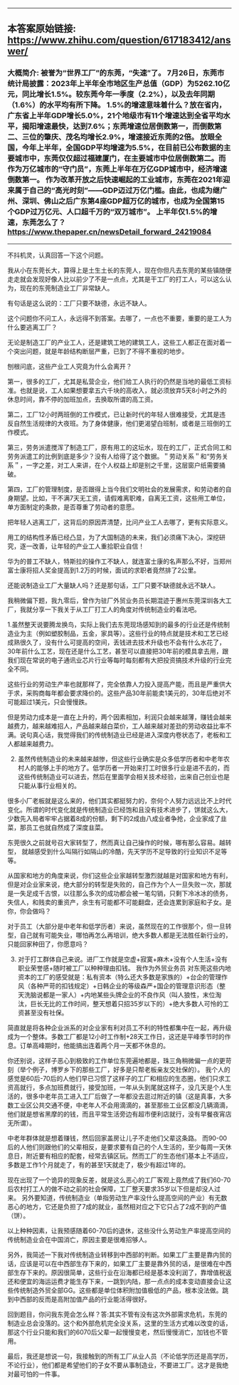 ----------------------------------------
## 本答案原始链接: https://www.zhihu.com/question/617183412/answer/
### 大概简介: 被誉为“世界工厂”的东莞，“失速”了。 7月26日，东莞市统计局披露：2023年上半年全市地区生产总值（GDP）为5262.10亿元，同比增长1.5%。较东莞今年一季度（2.2%），以及去年同期（1.6%）的水平均有所下降。 1.5%的增速意味着什么？放在省内，广东省上半年GDP增长5.0%，21个地级市有11个增速达到全省平均水平，揭阳增速最快，达到7.6%；东莞增速位居倒数第一，而倒数第二、三位的肇庆、茂名均增长2.9%，增速接近东莞的2倍。 放眼全国，今年上半年，全国GDP平均增速为5.5%，在目前已公布数据的主要城市中，东莞仅仅超过福建厦门，在主要城市中位居倒数第二。而作为万亿城市的“守门员”，东莞上半年在万亿GDP城市中，经济增速倒数第一。 作为改革开放之后快速崛起的工业城市，东莞在2021年迎来属于自己的“高光时刻”——GDP迈过万亿门槛。由此，也成为继广州、深圳、佛山之后广东第4座GDP超万亿的城市，也成为全国第15个GDP过万亿元、人口超千万的“双万城市”。 上半年仅1.5%的增速，东莞怎么了？https://www.thepaper.cn/newsDetail_forward_24219084
----------------------------------------
不抖机灵，认真回答一下这个问题。

我从小在东莞长大，算得上是土生土长的东莞人，现在你但凡去东莞的某些镇随便走走就会发现好像人比以前少了不是一点点，尤其是干工厂的打工人，可以这么认为，现在的东莞制造业工厂非常缺人。

有句话是这么说的：工厂只要不缺德，永远不缺人。

这个问题你不问工人，永远得不到答案。去哪了，一点也不重要，重要的是工人为什么要逃离工厂？

无论是制造工厂的产业工人，还是建筑工地的建筑工人，这些工人都正在面对着一个突出问题，就是年龄结构断层严重，已到了不得不重视的地步。

刨根问底，这些产业工人究竟为什么会离开？

第一，很多的工厂，尤其是私营企业，他们给工人执行的仍然是当地的最低工资标准。也就是说，工人如果想要拿五六千块的高收入，就必须放弃5天8小时之外的休息时间，靠不停的加班加点，去换取所谓的高工资。

第二，工厂12小时两班倒的工作模式，已让新时代的年轻人很难接受，尤其是违反自然生活规律的大夜班。为了身体健康，他们更渴望白班制，或者是三班倒的工作模式。

第三，劳务派遣搅浑了制造工厂，原有用工的这坛水，现在的工厂，正式合同工和劳务派遣工的比例到底是多少？没有人给得了这个数据。＂劳动关系＂和“劳务关系＂，一字之差，对工人来讲，在个人权益上却是别之千里，这层窗户纸需要捅破。

第四，工厂的管理制度，是否跟得上当今我们文明社会的发展需求，和劳动者的自身期望。比如，干不满7天无工资，请假难离职难，自离无工资，这些用工单位，单方面制定的条款，是否尊重了劳动者的意愿。

把年轻人逃离工厂，这背后的原因弄清楚，比问产业工人去哪了，更有实际意义。

用工的结构性矛盾已经凸显，为了大国制造的未来，我们必须痛下决心，深挖研究，逐一改善，让年轻的产业工人重拾职业自信！

华为的普工不缺人，特斯拉的操作工不缺人，就连富士康的名声那么不好，当郑州富士康将招人奖金提高到1.2万的时候，面试的求职者竟然排了2公里。

还能说制造业工厂大量缺人吗？还是那句话，工厂只要不缺德就永远不缺人。

我稍微偏下题，我九零后，曾作为驻厂外贸业务员长期混迹于惠州东莞深圳各大工厂，我就分享一下我关于从工厂打工人的角度对传统制造业的看法吧。




1.虽然整天说要腾龙换鸟，实际上我们去东莞现场感知到的最多的行业还是传统制造业为主（例如塑胶制品，五金，家具等）。这些行业的特点就是技术和工艺已经成熟很久了，没有什么可提高的空间，丢钱进去技术升级也不会有什么水花了，30年前什么工艺，现在还是什么工艺，甚至可以直接把30年前的模具拿去用，跟我们现在常说的电子通讯业芯片行业等每时每刻都有大把投资搞技术升级的行业完全不同。




这些行业的劳动生产率也就那样了，完全依靠人力投入提高产能，而且是严重供大于求，采购商每年都会要求降价的。这些产品30年前能卖1美元的，30年后绝对不可能超过1美元，只会慢慢跌。




但是劳动力成本是一直在上升的，两个因素相加，利润只会越来越薄，赚钱会越来越费力，越来越难招人，产品越来越白菜价，工人越来越对差劲的劳动收益比率不满。说句真心话，我觉得我们的传统制造业已经是进入深度内卷状态了，老板和工人都越来越费力。




2. 虽然传统制造业的未来越来越惨，但这些行业确实是众多低学历者和中老年农村人的能够上手的地方了。低学历者一开始来打工时很多行业是进不去的，而这些传统制造业可以进去，然后在里面学会相关技术经验，出来自己创业也是只能从事行业相关的。




很多小厂老板就是这么来的，他们其实都挺努力的，奈何个人努力远远比不上时代变化。所谓的时代变化就是传统制造业已经饱和且没有技术进步了，饼就这么大，少数先入局者牢牢占据着8成的份额，剩下的2成由八成业者争抢，企业家成了韭菜，那员工也就自然成了深度韭菜。




东莞很久之前就号召大家转型了，然而真让自己操作的时候，哪有那么容易。越转型， 就越感受到什么叫隔行如隔山的冷酷，先天学历不足导致的行业知识不足等等。




从国家和地方的角度来说，你们这些企业家越转型激烈就越是对国家和地方有利，但是对企业家来说，绝大部分的转型是失败的，自己作为个人一旦失败一次，那就是一失足成千古恨，以往那么多次的成功都会被一笔勾销，只剩下冷冰冰的债务，失信人，和贱卖的重资产，余生有可能都不可能翻盘，还会连累到家庭和子女。是你，你会做吗？




对于员工（大部分是中老年和低学历者）来说，虽然现在的工作很那个，但一旦转型，自己就有可能失业，哪怕再怎么再培训，绝大多数人都是无法胜任新行业的，只能回家种田了，你愿意吗？




3. 对于打工群体自己来说。进厂工作就是空虚+寂寞+麻木+没有个人生活+没有职业荣誉感+随时被工厂以种种理由扣钱。 我作为外贸业务员 对东莞这些内地资本的工厂的感受就是：私有资本（特么还大多数是家族的）+台企的管理作风（各种严苛的扣钱规定）+日韩企业的等级森严+国企的管理意识形态（整天洗脑说都是一家人）+内地某些头牌企业的不良作风（叫人狼性，末位淘汰，巨长无比的工作时间，整天想着只招35岁以下的）+绝大多数人可怜的工资甚至没有社保。




简直就是将各种企业派系的对企业家有利对员工不利的特性都集中在一起，再升级成为一个整体。多数工厂都是12小时工作制+28天工作日，这还是平峰季节时的作息。订单高峰期时，他能搞出连着两个月一天都不休息的。




你还别说，这样子恶心到极致的工作单位东莞遍地都是，珠三角稍微偏一点的更苛刻（举个例子，博罗乡下的那些工厂，好多是只帮老板亲友交社保的）。 我个人的感觉是60后-70后的人他们早已习惯了这样子的工厂和相应的生态圈，他们只求工资高就行，多点加班费就行，接受加班，一年从头到尾就这样子，没几天是个人生活的，很多中老年员工进入工厂后做了一年都没去逛过附近的镇（这是真事，大多数工业区公共交通不便，中老年人不会用滴滴的，甚至那些工业区都没几辆滴滴，他们就是想省黑摩的的钱，而且平常生活旁边有超市便利店就行，没有早餐夜宵店无所谓）。




中老年群体就是想着赚钱，然后回家盖房让儿子不走他们父辈这条路。 而90-00后的人他们则跟他们的父辈相反，是要求要有自己的个人生活的，至少每周一天休息日，附近要有相应的配套，经常去镇区玩。然而工厂的生态他们基本上不适应，多数是工作1个月就走了，有的甚至1天就走了，极少有超过1年的。




现在出现了一个诡异的现象反差，就是这么恶心的工厂客观上竟然成了我们60-70后农村打工人的做不动之前的社会保障，工厂整天要求35岁以下但是却没人过来。 另外要知道，传统制造业（单指劳动生产率没什么提高空间的产业）有无数恶心的地方，它还是负担了7成的就业，虽然相对应之下它只占了2成不到的产值（饼）。




以上种种因素，让我预感随着60-70后的退休，这些没什么劳动生产率提高空间的传统制造业会在中国消亡，原因主要是很难招够人。




另外，我简述一下我对传统制造业转移到中西部的判断。如果工厂主要是靠内贸的话，应该是可以在中西部生存下来的，如果工厂主要是靠外贸的话，是很难在中西部生存下来的。原因很简单，这些行业在沿海都已经是基本没利润了，靠增值税返还和便宜的海运运费才能生存下来，一跳到内陆，那一点点的成本变动直接会让这些传统制造外贸全部GG。这些都是单位体积附加值极低的产品，根本没法做。跳到中西部的反而是高附加值产品的行业能活得很好。




回到题目，你问我东莞会怎么样？答:其实不管有没有这次外部需求危机，东莞的制造业总会没落的。这个和外部危机完全没关系，这里的生活方式难以改变的话，那这个行业只能和我们的6070后父辈一起慢慢变老，然后慢慢消亡，加钱也不管用。




最后，我还是想说一句，我接触到的所有工厂从业人员（不论低学历还是高学历，不论行业），他们都是希望他们的子女不要从事制造业，不要进工厂。这才是我绝对最可怕的一件事。
